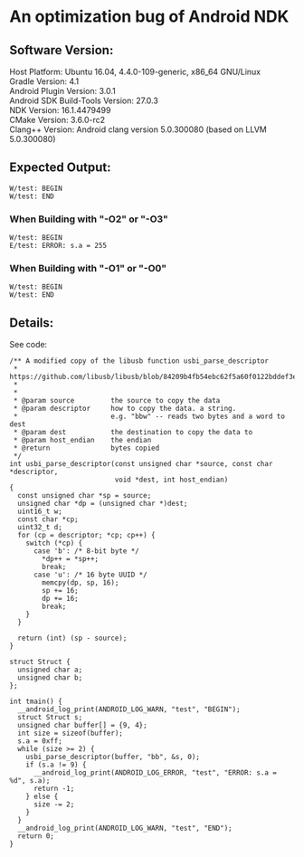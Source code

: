 # An optimization bug of Android NDK

## Software Version:

Host Platform: Ubuntu 16.04, 4.4.0-109-generic, x86_64 GNU/Linux<br />
Gradle Version: 4.1<br />
Android Plugin Version: 3.0.1<br />
Android SDK Build-Tools Version: 27.0.3<br />
NDK Version: 16.1.4479499<br />
CMake Version: 3.6.0-rc2<br />
Clang++ Version: Android clang version 5.0.300080  (based on LLVM 5.0.300080)


## Expected Output:
```
W/test: BEGIN
W/test: END
```

### When Building with "-O2" or "-O3"
```
W/test: BEGIN
E/test: ERROR: s.a = 255
```

### When Building with "-O1" or "-O0"
```
W/test: BEGIN
W/test: END
```

## Details:

See code:
```
/** A modified copy of the libusb function usbi_parse_descriptor
 *  https://github.com/libusb/libusb/blob/84209b4fb54ebc62f5a60f0122bddef3ebd97d0a/libusb/descriptor.c#L45
 *
 *
 * @param source         the source to copy the data
 * @param descriptor     how to copy the data. a string.
 *                       e.g. "bbw" -- reads two bytes and a word to dest
 * @param dest           the destination to copy the data to
 * @param host_endian    the endian
 * @return               bytes copied
 */
int usbi_parse_descriptor(const unsigned char *source, const char *descriptor,
                          void *dest, int host_endian)
{
  const unsigned char *sp = source;
  unsigned char *dp = (unsigned char *)dest;
  uint16_t w;
  const char *cp;
  uint32_t d;
  for (cp = descriptor; *cp; cp++) {
    switch (*cp) {
      case 'b':	/* 8-bit byte */
        *dp++ = *sp++;
        break;
      case 'u':	/* 16 byte UUID */
        memcpy(dp, sp, 16);
        sp += 16;
        dp += 16;
        break;
    }
  }

  return (int) (sp - source);
}

struct Struct {
  unsigned char a;
  unsigned char b;
};

int tmain() {
  __android_log_print(ANDROID_LOG_WARN, "test", "BEGIN");
  struct Struct s;
  unsigned char buffer[] = {9, 4};
  int size = sizeof(buffer);
  s.a = 0xff;
  while (size >= 2) {
    usbi_parse_descriptor(buffer, "bb", &s, 0);
    if (s.a != 9) {
      __android_log_print(ANDROID_LOG_ERROR, "test", "ERROR: s.a = %d", s.a);
      return -1;
    } else {
      size -= 2;
    }
  }
  __android_log_print(ANDROID_LOG_WARN, "test", "END");
  return 0;
}
```

